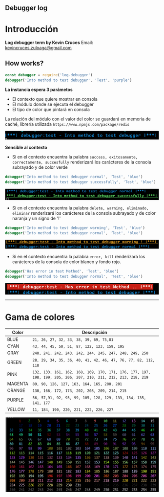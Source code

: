 ## Debugger log

# Introducción
**Log debugger term by Kevin Cruces**
Email: kevincruces.zuloaga@gmail.com

## How works?
```javascript
const debugger = require('log-debugger')
debugger('Into method to test debugger', 'Test', 'purple')
```

**La instancia espera 3 parámetos**
* El contexto que quiere mostrar en consola
* El módulo donde se ejecuta el debugger
* El tipo de color que pintará en consola

La relación del módulo con el valor del color se guardará en memoria de caché, librería utilizada `https://www.npmjs.com/package/redis`


![alt text](/assets/readme1.png)

**Sensible al contexto**
* Si en el contexto encuentra la palabra `success, exitosamente, correctamente, succesfully` renderizará los carácteres de la consola subrayado y de color verde

```javascript
debugger('Into method to test debugger normal', 'Test', 'blue')
debugger('Into method to test debugger successfully', 'Test', 'blue')
```


![alt text](/assets/readme3.png)

* Si en el contexto encuentra la palabra `delete, warning, eliminado, eliminar` renderizará los carácteres de la consola subrayado y de color naranja y un signo de '!'

```javascript
debugger('Into method to test debugger warning', 'Test', 'blue')
debugger('Into method to test debugger normal', 'Test', 'blue')
```

![alt text](/assets/readme4.png)

* Si en el contexto encuentra la palabra `error, kill` renderizará los carácteres de la consola de color blanco y fondo rojo.

```javascript
debugger('Has error in test Method', 'Test', 'blue')
debugger('Into method to test debugger normal', 'Test', 'blue')
```

![alt text](/assets/readme5.png)

--- 
# Gama de colores
| Color | Descripción |
| ----------- | ----------- |
| BLUE | `21, 26, 27, 32, 33, 38, 39, 69, 75,81` |
| CYAN | `43, 44, 45, 50, 51, 87, 122, 123, 159, 195` |
| GRAY | `240, 241, 242, 243, 242, 244, 245, 247, 248, 249, 250` |
| GREEN | `28, 29, 34, 35, 36, 40, 41, 42, 46, 47, 76, 77, 82, 112, 118` |
| PINK | `132, 133, 161, 162, 168, 169, 170, 171, 176, 177, 197, 198, 199, 205, 206, 207, 210, 211, 212, 213, 218, 219` |
| MAGENTA | `89, 90, 126, 127, 163, 164, 165, 200, 201` |
| ORANGE | `130, 166, 172, 173, 202, 208, 209, 214, 215` |
| PURPLE | `56, 57,91, 92, 93, 99, 105, 128, 129, 133, 134, 135, 141, 177` |
| YELLOW | `11, 184, 190, 220, 221, 222, 226, 227` |

![alt text](/assets/readme2.png)